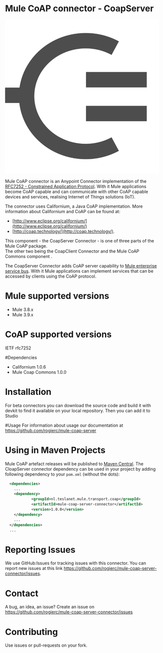 # Mule CoAP connector - CoapServer
![Mule-Coap logo](icons/coap-logo.svg)

Mule CoAP connector is an Anypoint Connector implementation of the [RFC7252 - Constrained Application Protocol](http://tools.ietf.org/html/rfc7252). 
With it Mule applications become CoAP capable and can communicate with other CoAP capable devices and services, realising Internet of Things solutions (IoT). 

The connector uses Californium, a Java CoAP implementation. More information about Californium and CoAP can be found at:

* [http://www.eclipse.org/californium/](http://www.eclipse.org/californium/)
* [http://coap.technology/](http://coap.technology/).

This component - the CoapServer Connector - is one of three parts of the Mule CoAP package.  
The other two being the CoapClient Connector and the Mule CoAP Commons component . 

The CoapServer Connector adds CoAP server capability to [Mule enterprise service bus](https://www.mulesoft.com/).
With it Mule applications can implement services that can be accessed by clients using the CoAP protocol. 

# Mule supported versions
* Mule 3.8.x
* Mule 3.9.x

# CoAP supported versions
IETF rfc7252

#Dependencies
* Californium 1.0.6
* Mule Coap Commons 1.0.0

# Installation 
For beta connectors you can download the source code and build it with devkit to find it available on your local repository. Then you can add it to Studio


#Usage
For information about usage our documentation at https://github.com/rogierc/mule-coap-server

# Using in Maven Projects

Mule CoAP artefact releases will be published to [Maven Central](http://search.maven.org/#search%7Cga%7C1%7Cmule-coap-server).
The CloapServer connector dependency can be used in your project by adding following dependency
to your `pom.xml` (without the dots):

```xml
  <dependencies>
    ...
    <dependency>
            <groupId>nl.teslanet.mule.transport.coap</groupId>
            <artifactId>mule-coap-server-connector</artifactId>
            <version>1.0.0</version>
    </dependency>
    ...
  </dependencies>
  ...
```

# Reporting Issues

We use GitHub:Issues for tracking issues with this connector. You can report new issues at this link https://github.com/rogierc/mule-coap-server-connector/issues.

# Contact

A bug, an idea, an issue? Create an issue on https://github.com/rogierc/mule-coap-server-connector/issues

# Contributing

Use issues or pull-requests on your fork.
